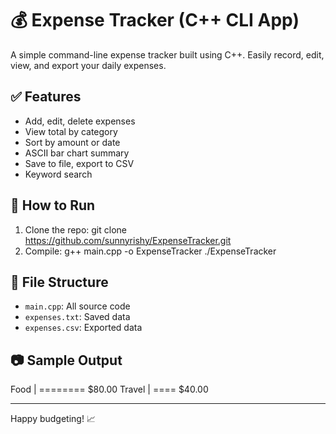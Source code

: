 # 💰 Expense Tracker (C++ CLI App)

A simple command-line expense tracker built using C++. Easily record, edit, view, and export your daily expenses.

## ✅ Features
- Add, edit, delete expenses
- View total by category
- Sort by amount or date
- ASCII bar chart summary
- Save to file, export to CSV
- Keyword search

## 🚀 How to Run
1. Clone the repo:
                  git clone https://github.com/sunnyrishy/ExpenseTracker.git
2. Compile:
                  g++ main.cpp -o ExpenseTracker
                  ./ExpenseTracker

## 📁 File Structure
- `main.cpp`: All source code
- `expenses.txt`: Saved data
- `expenses.csv`: Exported data

## 📷 Sample Output
Food | ======== $80.00
Travel | ==== $40.00



---

Happy budgeting! 📈
